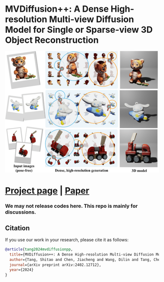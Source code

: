 # MVDiffusion++: A Dense High-resolution Multi-view Diffusion Model for Single or Sparse-view 3D Object Reconstruction

<div align="center">
  <img width="800" src="assets/teaser.png">
</div>

# [Project page](https://mvdiffusion-plusplus.github.io/) |  [Paper]() 

### We may not release codes here. This repo is mainly for discussions. 

## Citation

If you use our work in your research, please cite it as follows:

```bibtex
@article{tang2024mvdiffusionpp,
  title={MVDiffusion++: A Dense High-resolution Multi-view Diffusion Model for Single to Sparse-view 3D ObjectReconstruction},
  author={Tang, Shitao and Chen, Jiacheng and Wang, Dilin and Tang, Chengzhou and Zhang, Fuyang and Fan, Yuchen and Chandra, Vikas and Furukawa, Yasutaka and Ranjan, Rakesh},
  journal={arXiv preprint arXiv:2402.12712},
  year={2024}
}
```
